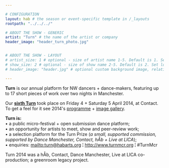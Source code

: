 ```yaml
---

# CONFIGURATION
layout: hab # the season or event-specific template in /_layouts
rootpath: "../../../"

# ABOUT THE SHOW - GENERIC
artist: "Turn" # the name of the artist or company
header_image: "header_turn_photo.jpg"   


# ABOUT THE SHOW - LAYOUT
# artist_size: 1 # optional - size of artist name 1-5. Default is 1. Set longer names to lower values
# show_size: 2 # optional - size of show name 2-5. Default is 2. Set longer names to lower values
# header_image: "header.jpg" # optional custom background image, relative to current page

---
```

**Turn** is our annual platform for NW dancers + dance-makers, featuring up to 17 short pieces of work over two nights in Manchester.       
       
Our **[sixth Turn](/archive/2014-turn)** took place on Friday 4 + Saturday 5 April 2014, at Contact. To get a feel for it see 2014's [programme](/archive/2014-turn) + [image gallery](/galleries/2014-turn).       
       
**Turn is:**        
• a public micro-festival + open submission dance platform;        
• an opportunity for artists to meet, show and peer-review work;        
• a selection platform for the Turn Prize (*a small, supported commission, supported by Dance Manchester, Contact, hÅb + Live at LICA*);         
• enquiries: <mailto:turn@habarts.org> ¦ <http://www.turnmcr.org> ¦ #TurnMcr        
        
Turn 2014 was a hÅb, Contact, Dance Manchester, Live at LICA co-production; a greenroom legacy project.
